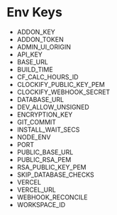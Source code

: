 # Env Keys
- ADDON_KEY
- ADDON_TOKEN
- ADMIN_UI_ORIGIN
- API_KEY
- BASE_URL
- BUILD_TIME
- CF_CALC_HOURS_ID
- CLOCKIFY_PUBLIC_KEY_PEM
- CLOCKIFY_WEBHOOK_SECRET
- DATABASE_URL
- DEV_ALLOW_UNSIGNED
- ENCRYPTION_KEY
- GIT_COMMIT
- INSTALL_WAIT_SECS
- NODE_ENV
- PORT
- PUBLIC_BASE_URL
- PUBLIC_RSA_PEM
- RSA_PUBLIC_KEY_PEM
- SKIP_DATABASE_CHECKS
- VERCEL
- VERCEL_URL
- WEBHOOK_RECONCILE
- WORKSPACE_ID
